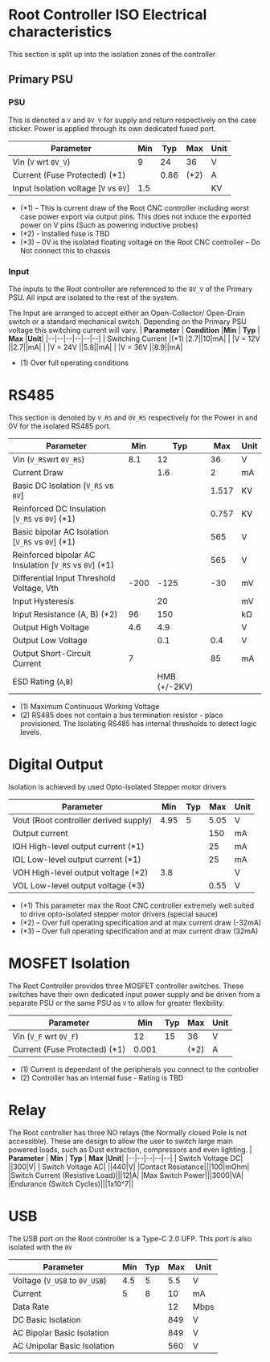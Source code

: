 # Root Controller ISO Electrical characteristics
This section is split up into the isolation zones of the controller

## Primary PSU
### PSU
This is denoted a `V` and `0V_V` for supply and return respectively on the case sticker.
Power is applied through its own dedicated fused port. 

| **Parameter** | **Min** | **Typ** | **Max** |**Unit**|
|--|--|--|--|--|
| Vin (`V` wrt `0V_V`) | 9 |24|36|V|
|Current (Fuse Protected) (*1)|  |0.86|(*2)|A|
|Input Isolation voltage  [`V` vs `0V`]| 1.5 |||KV
-   (*1) – This is current draw of the Root CNC controller including worst case power export via output pins. This does not induce the exported power on V pins (Such as powering inductive probes)
- (*2) - Installed fuse is TBD
-  (*3) – 0V is the isolated floating voltage on the Root CNC controller – Do Not connect this to chassis

### Input
The inputs to the Root controller are referenced to the `0V_V` of the Primary PSU. All input are isolated to the rest of the system.

The Input are arranged to accept either an Open-Collector/ Open-Drain switch or a standard mechanical switch. Depending on the Primary PSU voltage this switching current will vary. 
| **Parameter** | **Condition** |**Min** | **Typ** | **Max** |**Unit**|
|--|--|--|--|--|--|
| Switching Current |(*1) |2.7||10|mA|
| |V = 12V ||2.7||mA|
|  |V = 24V ||5.8||mA|
|  |V = 36V ||8.9||mA|

* (1) Over full operating conditions 
# RS485 
This section is denoted by `V_RS` and `0V_RS` respectively for the Power in and 0V for the isolated RS485 port. 

| **Parameter** | **Min** | **Typ** | **Max** |**Unit**|
|--|--|--|--|--|
| Vin (`V_RS`wrt `0V_RS`) | 8.1 |12|36|V|
|Current Draw |  |1.6|2|mA|
|Basic DC Isolation  [`V_RS` vs `0V`]| ||1.517|KV
|Reinforced DC Insulation  [`V_RS` vs `0V`] (*1)| ||0.757|KV
|Basic bipolar AC Isolation  [`V_RS` vs `0V`] (*1)| ||565|V
|Reinforced bipolar AC Insulation  [`V_RS` vs `0V`] (*1)| ||565|V
|Differential Input Threshold Voltage, Vth|-200 |-125|-30|mV
|Input Hysteresis|| 20|| mV
|Input Resistance (A, B) (*2) |96 |150|| kΩ
|Output High Voltage|4.6|4.9||V
|Output Low Voltage||0.1|0.4|V
|Output Short-Circuit Current| 7| |85| mA
|ESD Rating (`A`,`B`)||HMB (+/-2KV)

* (1) Maximum Continuous Working Voltage
* (2) RS485 does not contain a bus termination resistor - place provisioned. The Isolating RS485 has internal thresholds to detect logic levels. 

# Digital Output
Isolation is achieved by used Opto-Isolated Stepper motor drivers

|**Parameter**|**Min**|**Typ**|**Max**|**Unit**|
|--|--|--|--|--|
|Vout (Root controller derived supply)|4.95|5|5.05|V
|Output current|||150|mA
|IOH High-level output current (*1)|||25|mA
|IOL Low-level output current (*1)|||25|mA
|VOH High-level output voltage (*2)|3.8|||V
|VOL Low-level output voltage (*3)|||0.55|V

-   (*1) This parameter max the Root CNC controller extremely well suited to drive opto-isolated stepper motor drivers (special sauce)
-   (*2) – Over full operating specification and at max current draw (-32mA)
-   (*3) – Over full operating specification and at max current draw (32mA)

# MOSFET Isolation
The Root Controller provides three MOSFET controller switches. These switches have their own dedicated input power supply and be driven from a separate PSU or the same PSU as `V` to allow for greater flexibility.

| **Parameter** | **Min** | **Typ** | **Max** |**Unit**|
|--|--|--|--|--|
| Vin (`V_F` wrt `0V_F`) | 12|15|36|V|
|Current (Fuse Protected) (*1)|0.001  ||(*2)|A|
* (1) Current is dependant of the peripherals you connect to the controller
* (2) Controller has an internal fuse - Rating is TBD

# Relay 
The Root controller has three NO relays (the Normally closed Pole is not accessible). These are design to allow the user to switch large main powered loads, such as Dust extraction, compressors and even lighting.
| **Parameter** | **Min** | **Typ** | **Max** |**Unit**|
|--|--|--|--|--|
| Switch Voltage DC| ||300|V|
| Switch Voltage AC| ||440|V|
|Contact Resistance|||100|mOhm|
|Switch Current (Resistive Load)|||12|A|
|Max Switch Power|||3000|VA|
|Endurance (Switch Cycles)|||1x10^7||

# USB
The USB port on the Root controller is a Type-C 2.0 UFP. This port is also isolated with the `0V`

| **Parameter** | **Min** | **Typ** | **Max** |**Unit**|
|--|--|--|--|--|
| Voltage (`V_USB` to `0V_USB`) |4.5 |5|5.5|V|
| Current| 5|8|10|mA|
| Data Rate| ||12|Mbps|
|DC Basic Isolation  |||849|V|
|AC Bipolar Basic Isolation  |||849|V|
|AC Unipolar Basic Isolation  |||560|V|